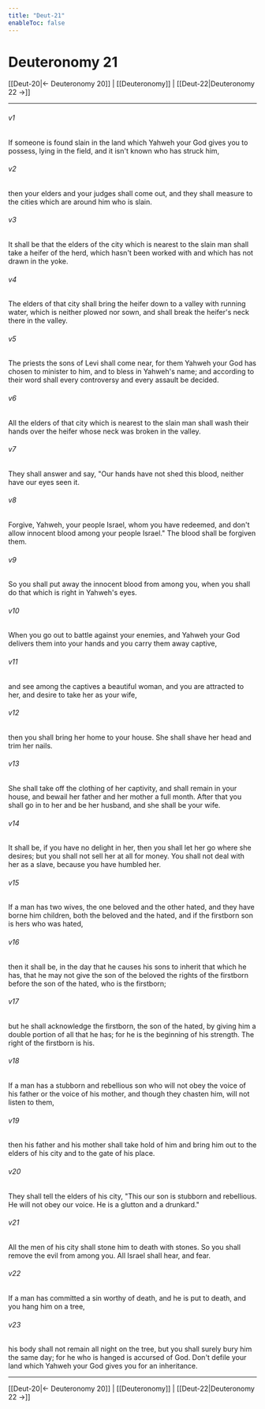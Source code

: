 ```yaml
---
title: "Deut-21"
enableToc: false
---
```

# Deuteronomy 21

[[Deut-20|← Deuteronomy 20]] | [[Deuteronomy]] | [[Deut-22|Deuteronomy 22 →]]
***



###### v1 
If someone is found slain in the land which Yahweh your God gives you to possess, lying in the field, and it isn't known who has struck him, 

###### v2 
then your elders and your judges shall come out, and they shall measure to the cities which are around him who is slain. 

###### v3 
It shall be that the elders of the city which is nearest to the slain man shall take a heifer of the herd, which hasn't been worked with and which has not drawn in the yoke. 

###### v4 
The elders of that city shall bring the heifer down to a valley with running water, which is neither plowed nor sown, and shall break the heifer's neck there in the valley. 

###### v5 
The priests the sons of Levi shall come near, for them Yahweh your God has chosen to minister to him, and to bless in Yahweh's name; and according to their word shall every controversy and every assault be decided. 

###### v6 
All the elders of that city which is nearest to the slain man shall wash their hands over the heifer whose neck was broken in the valley. 

###### v7 
They shall answer and say, "Our hands have not shed this blood, neither have our eyes seen it. 

###### v8 
Forgive, Yahweh, your people Israel, whom you have redeemed, and don't allow innocent blood among your people Israel." The blood shall be forgiven them. 

###### v9 
So you shall put away the innocent blood from among you, when you shall do that which is right in Yahweh's eyes. 

###### v10 
When you go out to battle against your enemies, and Yahweh your God delivers them into your hands and you carry them away captive, 

###### v11 
and see among the captives a beautiful woman, and you are attracted to her, and desire to take her as your wife, 

###### v12 
then you shall bring her home to your house. She shall shave her head and trim her nails. 

###### v13 
She shall take off the clothing of her captivity, and shall remain in your house, and bewail her father and her mother a full month. After that you shall go in to her and be her husband, and she shall be your wife. 

###### v14 
It shall be, if you have no delight in her, then you shall let her go where she desires; but you shall not sell her at all for money. You shall not deal with her as a slave, because you have humbled her. 

###### v15 
If a man has two wives, the one beloved and the other hated, and they have borne him children, both the beloved and the hated, and if the firstborn son is hers who was hated, 

###### v16 
then it shall be, in the day that he causes his sons to inherit that which he has, that he may not give the son of the beloved the rights of the firstborn before the son of the hated, who is the firstborn; 

###### v17 
but he shall acknowledge the firstborn, the son of the hated, by giving him a double portion of all that he has; for he is the beginning of his strength. The right of the firstborn is his. 

###### v18 
If a man has a stubborn and rebellious son who will not obey the voice of his father or the voice of his mother, and though they chasten him, will not listen to them, 

###### v19 
then his father and his mother shall take hold of him and bring him out to the elders of his city and to the gate of his place. 

###### v20 
They shall tell the elders of his city, "This our son is stubborn and rebellious. He will not obey our voice. He is a glutton and a drunkard." 

###### v21 
All the men of his city shall stone him to death with stones. So you shall remove the evil from among you. All Israel shall hear, and fear. 

###### v22 
If a man has committed a sin worthy of death, and he is put to death, and you hang him on a tree, 

###### v23 
his body shall not remain all night on the tree, but you shall surely bury him the same day; for he who is hanged is accursed of God. Don't defile your land which Yahweh your God gives you for an inheritance.

***
[[Deut-20|← Deuteronomy 20]] | [[Deuteronomy]] | [[Deut-22|Deuteronomy 22 →]]
